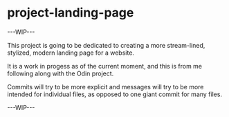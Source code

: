 # project-landing-page

---WIP---

This project is going to be dedicated to creating a more stream-lined, stylized,
modern landing page for a website. 

It is a work in progess as of the current moment, and this is from me following along with the Odin project. 

Commits will try to be more explicit and messages will try to be more intended for 
individual files, as opposed to one giant commit for many files. 

---WIP---